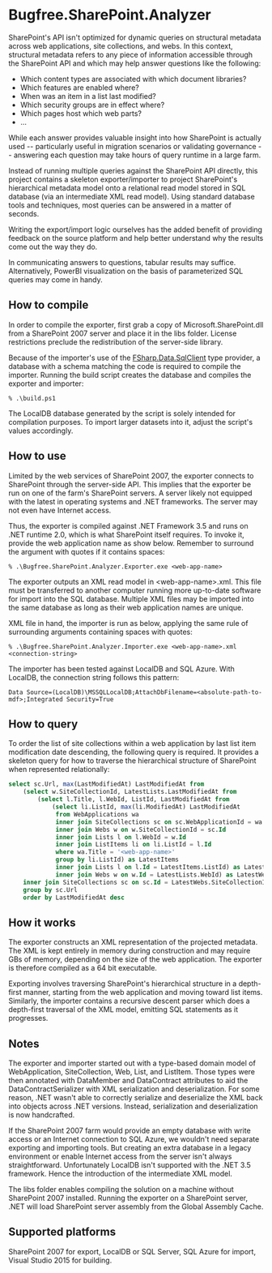 # Bugfree.SharePoint.Analyzer

SharePoint's API isn't optimized for dynamic queries on
structural metadata across web applications, site collections,
and webs. In this context, structural metadata refers to any
piece of information accessible through the SharePoint API and
which may help answer questions like the following:

  - Which content types are associated with which document libraries?
  - Which features are enabled where?
  - When was an item in a list last modified?
  - Which security groups are in effect where?
  - Which pages host which web parts?
  - ...

While each answer provides valuable insight into how SharePoint
is actually used -- particularly useful in migration scenarios or
validating governance -- answering each question may take hours
of query runtime in a large farm.

Instead of running multiple queries against the SharePoint API
directly, this project contains a skeleton exporter/importer to
project SharePoint's hierarchical metadata model onto a
relational read model stored in SQL database (via an intermediate
XML read model). Using standard database tools and techniques,
most queries can be answered in a matter of seconds.

Writing the export/import logic ourselves has the added benefit
of providing feedback on the source platform and help better
understand why the results come out the way they do.

In communicating answers to questions, tabular results may
suffice. Alternatively, PowerBI visualization on the basis of
parameterized SQL queries may come in handy.

## How to compile

In order to compile the exporter, first grab a copy of
Microsoft.SharePoint.dll from a SharePoint 2007 server and place
it in the libs folder. License restrictions preclude the
redistribution of the server-side library.

Because of the importer's use of the
[FSharp.Data.SqlClient](http://fsprojects.github.io/FSharp.Data.SqlClient)
type provider, a database with a schema matching the code is
required to compile the importer. Running the build script
creates the database and compiles the exporter and importer:

    % .\build.ps1

The LocalDB database generated by the script is solely intended
for compilation purposes. To import larger datasets into it,
adjust the script's values accordingly.

## How to use

Limited by the web services of SharePoint 2007, the exporter
connects to SharePoint through the server-side API. This implies
that the exporter be run on one of the farm's SharePoint
servers. A server likely not equipped with the latest in
operating systems and .NET frameworks. The server may not even
have Internet access.

Thus, the exporter is compiled against .NET Framework 3.5 and
runs on .NET runtime 2.0, which is what SharePoint itself
requires. To invoke it, provide the web application name as show
below. Remember to surround the argument with quotes if it
contains spaces:

    % .\Bugfree.SharePoint.Analyzer.Exporter.exe <web-app-name>
 
The exporter outputs an XML read model in
&lt;web-app-name&gt;.xml. This file must be transferred to
another computer running more up-to-date software for import into
the SQL database. Multiple XML files may be imported into the
same database as long as their web application names are unique.

XML file in hand, the importer is run as below, applying the same
rule of surrounding arguments containing spaces with quotes:

    % .\Bugfree.SharePoint.Analyzer.Importer.exe <web-app-name>.xml <connection-string>

The importer has been tested against LocalDB and SQL Azure. With
LocalDB, the connection string follows this pattern:

    Data Source=(LocalDB)\MSSQLLocalDB;AttachDbFilename=<absolute-path-to-mdf>;Integrated Security=True

## How to query

To order the list of site collections within a web application by
last list item modification date descending, the following query
is required. It provides a skeleton query for how to traverse the
hierarchical structure of SharePoint when represented
relationally:

```sql
select sc.Url, max(LastModifiedAt) LastModifiedAt from
    (select w.SiteCollectionId, LatestLists.LastModifiedAt from 
        (select l.Title, l.WebId, ListId, LastModifiedAt from
            (select li.ListId, max(li.ModifiedAt) LastModifiedAt
    	     from WebApplications wa
             inner join SiteCollections sc on sc.WebApplicationId = wa.Id
             inner join Webs w on w.SiteCollectionId = sc.Id
             inner join Lists l on l.WebId = w.Id
             inner join ListItems li on li.ListId = l.Id
             where wa.Title = '<web-app-name>'
             group by li.ListId) as LatestItems
             inner join Lists l on l.Id = LatestItems.ListId) as LatestLists
             inner join Webs w on w.Id = LatestLists.WebId) as LatestWebs
    inner join SiteCollections sc on sc.Id = LatestWebs.SiteCollectionId
    group by sc.Url
    order by LastModifiedAt desc

```

## How it works

The exporter constructs an XML representation of the projected
metadata. The XML is kept entirely in memory during construction
and may require GBs of memory, depending on the size of the web
application. The exporter is therefore compiled as a 64 bit
executable.

Exporting involves traversing SharePoint's hierarchical structure
in a depth-first manner, starting from the web application and
moving toward list items. Similarly, the importer contains a
recursive descent parser which does a depth-first traversal of
the XML model, emitting SQL statements as it progresses.

## Notes

The exporter and importer started out with a type-based domain
model of WebApplication, SiteCollection, Web, List, and
ListItem. Those types were then annotated with DataMember and
DataContract attributes to aid the DataContractSerializer with
XML serialization and deserialization. For some reason, .NET
wasn't able to correctly serialize and deserialize the XML back
into objects across .NET versions. Instead, serialization and
deserialization is now handcrafted.

If the SharePoint 2007 farm would provide an empty database with
write access or an Internet connection to SQL Azure, we wouldn't
need separate exporting and importing tools. But creating an
extra database in a legacy environment or enable Internet access
from the server isn't always straightforward. Unfortunately
LocalDB isn't supported with the .NET 3.5 framework. Hence the
introduction of the intermediate XML model.

The libs folder enables compiling the solution on a machine
without SharePoint 2007 installed. Running the exporter on a
SharePoint server, .NET will load SharePoint server assembly from
the Global Assembly Cache.

## Supported platforms

SharePoint 2007 for export, LocalDB or SQL Server, SQL Azure for
import, Visual Studio 2015 for building.